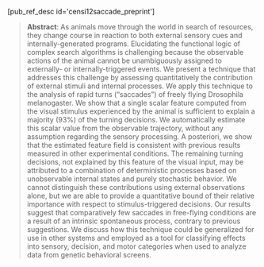 [pub_ref_desc id='censi12saccade_preprint']

<!--   - [Preprint (PDF)][pdf], updated Dec 1, 2012.
  - [Slides (PDF)][slides] used at the annual meeting of the [Society for Integrative 
    and Comparative Biology][sicb].
 -->
> **Abstract**: As animals move through the world in search of resources, they change course in reaction to both external sensory cues and internally-generated programs. Elucidating the functional logic of complex search algorithms is challenging because the observable actions of the animal cannot be unambiguously assigned to externally- or internally-triggered events. We present a technique that addresses this challenge by assessing quantitatively the contribution of external stimuli and internal processes. We apply this technique to the analysis of rapid turns (“saccades”) of freely flying Drosophila melanogaster. We show that a single scalar feature computed from the visual stimulus experienced by the animal is sufficient to explain a majority (93%) of the turning decisions. We automatically estimate this scalar value from the observable trajectory, without any assumption regarding the sensory processing. A posteriori, we show that the estimated feature field is consistent with previous results measured in other experimental conditions. The remaining turning decisions, not explained by this feature of the visual input, may be attributed to a combination of deterministic processes based on unobservable internal states and purely stochastic behavior. We cannot distinguish these contributions using external observations alone, but we are able to provide a quantitative bound of their relative importance with respect to stimulus-triggered decisions. Our results suggest that comparatively few saccades in free-flying conditions are a result of an intrinsic spontaneous process, contrary to previous suggestions. We discuss how this technique could be generalized for use in other systems and employed as a tool for classifying effects into sensory, decision, and motor categories when used to analyze data from genetic behavioral screens.


[ads]: http://strawlab.org
[pdf]: http://resolver.caltech.edu/CaltechAUTHORS:20120805-120309438
[sicb]: http://sicb.org/meetings/2012/schedule/
[slides]: http://purl.org/censi/research/2012-sicb-saccades.pdf

